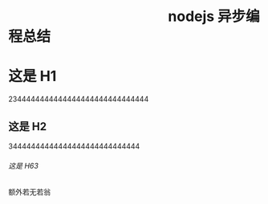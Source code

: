                                                 
nodejs 异步编程总结
=============

# 这是 H1
2344444444444444444444444444444

## 这是 H2
34444444444444444444444444444
###### 这是 H63
额外若无若翁